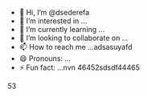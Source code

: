 - 👋 Hi, I’m @dsederefa
- 👀 I’m interested in ...
- 🌱 I’m currently learning ...
- 💞️ I’m looking to collaborate on ...
- 📫 How to reach me ...adsasuyafd
- 😄 Pronouns: ...
- ⚡ Fun fact: ...nvn
46452sdsdf44465
<!---sdsdf
dsederefa/dsederefa is a ✨ special ✨ repository because its `README.md` (this file) appears on your GitHuasfb profile.456sdf
You can click the Preview link to take a look at your changes.dfgdf
--->
53

